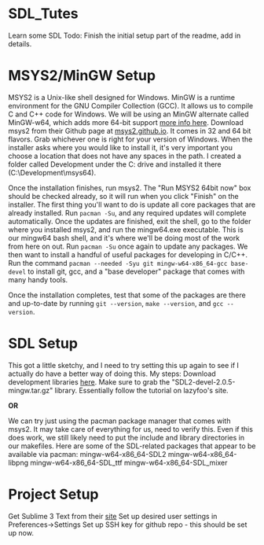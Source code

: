 # SDL_Tutes
Learn some SDL
Todo: Finish the initial setup part of the readme, add in details.

# MSYS2/MinGW Setup
MSYS2 is a Unix-like shell designed for Windows. MinGW is a runtime environment for the GNU Compiler Collection (GCC). It allows us to compile C and C++ code for Windows. We will be using an MinGW alternate called MinGW-w64, which adds more 64-bit support [more info here](https://en.wikipedia.org/wiki/MinGW#MinGW-w64). Download msys2 from their Github page at [msys2.github.io](msys2.github.io). It comes in 32 and 64 bit flavors. Grab whichever one is right for  your version of Windows. When the installer asks where you would like to install it, it's very important you choose a location that does not have any spaces in the path. I created a folder called Development under the C: drive and installed it there (C:\Development\msys64).

Once the installation finishes, run msys2. The "Run MSYS2 64bit now" box should be checked already, so it will run when you click "Finish" on the installer. The first thing you'll want to do is update all core packages that are already installed. Run `pacman -Su`, and any required updates will complete automatically. Once the updates are finished, exit the shell, go to the folder where you installed msys2, and run the mingw64.exe executable. This is our mingw64 bash shell, and it's where we'll be doing most of the work from here on out. Run `pacman -Su` once again to update any packages. We then want to install a handful of useful packages for developing in C/C++. Run the command `pacman --needed -Syu git mingw-w64-x86_64-gcc base-devel` to install git, gcc, and a "base developer" package that comes with many handy tools.

Once the installation completes, test that some of the packages are there and up-to-date by running `git --version`, `make --version`, and `gcc --version`.

# SDL Setup
This got a little sketchy, and I need to try setting this up again to see if I actually do have a better way of doing this. My steps:
Download development libraries [here](http://libsdl.org/download-2.0.php). Make sure to grab the "SDL2-devel-2.0.5-mingw.tar.gz" library. 
Essentially follow the tutorial on lazyfoo's site.

**OR**

We can try just using the pacman package manager that comes with msys2. It may take care of everything for us, need to verify this. Even if this does work, we still likely need to put the include and library directories in our makefiles. Here are some of the SDL-related packages that appear to be available via pacman:
mingw-w64-x86_64-SDL2
mingw-w64-x86_64-libpng
mingw-w64-x86_64-SDL_ttf
mingw-w64-x86_64-SDL_mixer

# Project Setup
Get Sublime 3 Text from their [site](https://www.sublimetext.com/3)
Set up desired user settings in Preferences->Settings
Set up SSH key for github repo - this should be set up now.